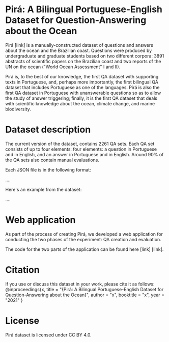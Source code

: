 # Pirá: A Bilingual Portuguese-English Dataset for Question-Answering about the Ocean
Pirá [link] is a manually-constructed dataset of questions and answers about the ocean and the Brazilian coast. Questions were produced by undergraduate and graduate students based on two different corpora: 3891 abstracts of scientific papers on the Brazilian coast and two reports of the UN on the ocean ("World Ocean Assessment" I and II).

Pirá is, to the best of our knowledge, the first QA dataset with supporting texts in Portuguese, and, perhaps more importantly, the first bilingual QA dataset that includes Portuguese as one of the languages. Pirá is also the first QA dataset in Portuguese with unanswerable questions so as to allow the study of answer triggering; finally, it is the first QA dataset that deals with scientific knowledge about the ocean, climate change, and marine biodiversity.

# Dataset description
The current version of the dataset, contains 2261 QA sets. Each QA set consists of up to four elements: four elements: a question in Portuguese and in English, and
an answer in Portuguese and in English. Around 90% of the QA sets also contain manual evaluations.

Each JSON file is in the following format:

....

Here's an example from the dataset:

....

# Web application
As part of the process of creating Pirá, we developed a web application for conducting the two phases of the experiment: QA creation and evaluation.

The code for the two parts of the application can be found here [link] [link].

# Citation
If you use or discuss this dataset in your work, please cite it as follows:
@inproceedings{x,
    title = "{Pirá: A Bilingual Portuguese-English Dataset for Question-Answering about the Ocean}",
    author = "x",
    booktitle = "x",
    year = "2021"
}


# License
Pirá dataset is licensed under CC BY 4.0.
